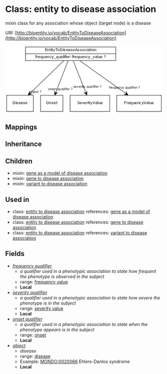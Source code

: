 # Class: entity to disease association


mixin class for any association whose object (target node) is a disease

URI: [http://bioentity.io/vocab/EntityToDiseaseAssociation](http://bioentity.io/vocab/EntityToDiseaseAssociation)

![img](images/EntityToDiseaseAssociation.png)
## Mappings

## Inheritance

## Children

 *  mixin: [gene as a model of disease association](GeneAsAModelOfDiseaseAssociation.md)
 *  mixin: [gene to disease association](GeneToDiseaseAssociation.md)
 *  mixin: [variant to disease association](VariantToDiseaseAssociation.md)
## Used in

 *  class: [entity to disease association](EntityToDiseaseAssociation.md) references: [gene as a model of disease association](GeneAsAModelOfDiseaseAssociation.md)
 *  class: [entity to disease association](EntityToDiseaseAssociation.md) references: [gene to disease association](GeneToDiseaseAssociation.md)
 *  class: [entity to disease association](EntityToDiseaseAssociation.md) references: [variant to disease association](VariantToDiseaseAssociation.md)
## Fields

 * _[frequency qualifier](frequency_qualifier.md)_
    * _a qualifier used in a phenotypic association to state how frequent the phenotype is observed in the subject_
    * range: [frequency value](FrequencyValue.md)
    * __Local__
 * _[severity qualifier](severity_qualifier.md)_
    * _a qualifier used in a phenotypic association to state how severe the phenotype is in the subject_
    * range: [severity value](SeverityValue.md)
    * __Local__
 * _[onset qualifier](onset_qualifier.md)_
    * _a qualifier used in a phenotypic association to state when the phenotype appears is in the subject_
    * range: [onset](Onset.md)
    * __Local__
 * _[object](object.md)_
    * _disease_
    * range: [disease](Disease.md)
    * Example: [MONDO:0020066](http://purl.obolibrary.org/obo/MONDO_0020066) Ehlers-Danlos syndrome
    * __Local__

